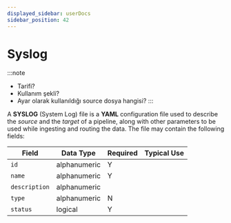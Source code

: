 ```yaml
---
displayed_sidebar: userDocs
sidebar_position: 42
---
```


# Syslog

:::note
* Tarifi?
* Kullanım şekli?
* Ayar olarak kullanıldığı source dosya hangisi?
:::

A **SYSLOG** (System Log) file is a **YAML** configuration file used to describe the _source_ and the _target_ of a pipeline, along with other parameters to be used while ingesting and routing the data. The file may contain the following fields:

|Field|Data Type|Required|Typical Use|
|---|---|---|---|
|`id`|alphanumeric|Y||
|`name`|alphanumeric|Y||
|`description`|alphanumeric|||
|`type`|alphanumeric|N||
|`status`|logical|Y||
